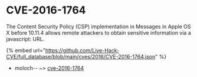 # CVE-2016-1764

The Content Security Policy (CSP) implementation in Messages in Apple OS X before 10.11.4 allows remote attackers to obtain sensitive information via a javascript: URL.

{% embed url="https://github.com/Live-Hack-CVE/full_database/blob/main/cves/2016/CVE-2016-1764.json" %}


* moloch-- ~> [cve-2016-1764](https://www.alice-snow.ru/2016/database/cve-2016-1764/cve-2016-1764-moloch--)